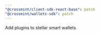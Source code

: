 ```yaml
---
"@crossmint/client-sdk-react-base": patch
"@crossmint/wallets-sdk": patch
---
```


Add plugins to stellar smart wallets
